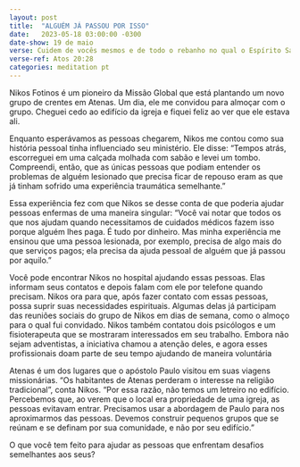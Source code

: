 ```yaml
---
layout: post
title:  "ALGUÉM JÁ PASSOU POR ISSO"
date:   2023-05-18 03:00:00 -0300 
date-show: 19 de maio
verse: Cuidem de vocês mesmos e de todo o rebanho no qual o Espírito Santo os colocou como bispos, para pastorearem a igreja de Deus, a qual Ele comprou com o Seu próprio sangue
verse-ref: Atos 20:28
categories: meditation pt
---
```


Nikos Fotinos é um pioneiro da Missão Global que está plantando um novo grupo de crentes em Atenas. Um dia, ele me convidou para almoçar com o grupo. Cheguei cedo ao edifício da igreja e fiquei feliz ao ver que ele estava ali.

Enquanto esperávamos as pessoas chegarem, Nikos me contou como sua história pessoal tinha influenciado seu ministério. Ele disse: “Tempos atrás, escorreguei em uma calçada molhada com sabão e levei um tombo. Compreendi, então, que as únicas pessoas que podiam entender os problemas de alguém lesionado que precisa ficar de repouso eram as que já tinham sofrido uma experiência traumática semelhante.”

Essa experiência fez com que Nikos se desse conta de que poderia ajudar pessoas enfermas de uma maneira singular: “Você vai notar que todos os que nos ajudam quando necessitamos de cuidados médicos fazem isso porque alguém lhes paga. É tudo por dinheiro. Mas minha experiência me ensinou que uma pessoa lesionada, por exemplo, precisa de algo mais do que serviços pagos; ela precisa da ajuda pessoal de alguém que já passou por aquilo.”

Você pode encontrar Nikos no hospital ajudando essas pessoas. Elas informam seus contatos e depois falam com ele por telefone quando precisam. Nikos ora para que, após fazer contato com essas pessoas, possa suprir suas necessidades espirituais. Algumas delas já participam das reuniões sociais do grupo de Nikos em dias de semana, como o almoço para o qual fui convidado. Nikos também contatou dois psicólogos e um fisioterapeuta que se mostraram interessados em seu trabalho. Embora não sejam adventistas, a iniciativa chamou a atenção deles, e agora  esses profissionais doam parte de seu tempo ajudando de maneira voluntária

Atenas é um dos lugares que o apóstolo Paulo visitou em suas viagens missionárias. “Os habitantes de Atenas perderam o interesse na religião tradicional”, conta Nikos. “Por essa razão, não temos um letreiro no edifício. Percebemos que, ao verem que o local era propriedade de uma igreja, as pessoas evitavam entrar. Precisamos usar a abordagem de Paulo para nos aproximarmos das pessoas. Devemos construir pequenos grupos que se reúnam e se definam por sua comunidade, e não por seu edifício.”

O que você tem feito para ajudar as pessoas que enfrentam desafios semelhantes aos seus?
